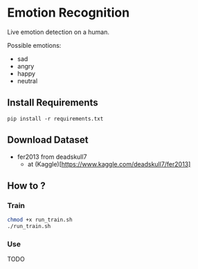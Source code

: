 # Emotion Recognition

Live emotion detection on a human.


Possible emotions:
* sad
* angry
* happy
* neutral

## Install Requirements

`pip install -r requirements.txt`


## Download Dataset

* fer2013 from deadskull7
  * at (Kaggle)[https://www.kaggle.com/deadskull7/fer2013]

## How to ?

### Train

```sh
chmod +x run_train.sh
./run_train.sh
```

### Use

TODO

